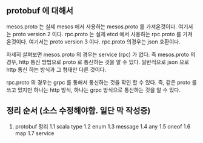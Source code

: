 ## protobuf 에 대해서
mesos.proto 는 실제 mesos 에서 사용하는 mesos.proto 를 가져온것이다. 여기서는 proto version 2 이다.
rpc.proto 는 실제 etcd 에서 사용하는 rpc.proto 를 가져온것이다. 여기서는 proto version 3 이다. 
rpc.proto 의경우는 json 호환이다. 

자세히 살펴보면 mesos.proto 의 경우는 service (rpc) 가 없다. 즉 mesos.proto 의 경우, http 통신 방법으로 proto 로 통신하는 것을 알 수 있다. 
일반적으로 json 으로 http 통신 하는 방식과 그 형태만 다른 것이다.

rpc.proto 의 경우는 grpc 를 통해서 통신하는 것을 확인 할 수 있다. 즉, 같은 proto 를 쓰고 있지만 하나는 http 방식, 하나는 grpc 방식으로 통신하는 것을 알 수 있다.

## 정리 순서 (소스 수정해야함. 일단 막 작성중)
1. protobuf 정리
   1.1 scala type
   1.2 enum
   1.3 message
   1.4 any
   1.5 oneof
   1.6 map
   1.7 service